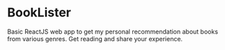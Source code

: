 # BookLister

Basic ReactJS web app to get my personal recommendation about books from various genres. Get reading and share your experience.
